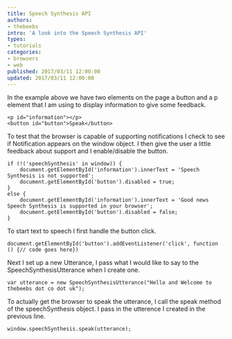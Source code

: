 ```yaml
---
title: Speech Synthesis API
authors:
- thebeebs
intro: 'A look into the Speech Synthesis API'
types:
- tutorials
categories:
- browsers
- web
published: 2017/03/11 12:00:00
updated: 2017/03/11 12:00:00
---
```


In the example above we have two elements on the page a button and a p element that I am using to display information to give some feedback.

<pre><code class="language-html">&lt;p id=&quot;information&quot;&gt;&lt;/p&gt;    <br/>&lt;button id=&quot;button&quot;&gt;Speak&lt;/button&gt;
</code></pre>

To test that the browser is capable of supporting notifications I check to see if Notification appears on the window object. I then
give the user a little feedback about support and I enable/disable the button.

<pre><code class="language-javascript">if (!('speechSynthesis' in window)) {
    document.getElementById('information').innerText = 'Speech Synthesis is not supported';
    document.getElementById('button').disabled = true;
}
else {
    document.getElementById('information').innerText = 'Good news Speech Synthesis is supported in your browser';
    document.getElementById('button').disabled = false;
}
</code></pre>

To start text to speech I first handle the button click.

<pre><code class="language-javascript">document.getElementById('button').addEventListener('click', function () {// code goes here})
</code></pre> 

Next I set up a new Utterance, I pass what I would like to say to the SpeechSynthesisUtterance when I create one.
<pre><code class="language-javascript">var utterance = new SpeechSynthesisUtterance("Hello and Welcome to thebeebs dot co dot uk");
</code></pre> 

To actually get the browser to speak the utterance, I call the speak method of the speechSynthesis object. I pass in the utterence I created
in the previous line.
<pre><code class="language-javascript">window.speechSynthesis.speak(utterance);
</code></pre> 

